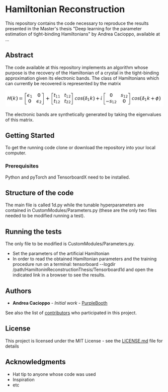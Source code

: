 # Hamiltonian Reconstruction

This repository contains the code necessary to reproduce the results presented in the Master's thesis "Deep learning for the parameter estimation of tight-binding Hamiltonians" by Andrea Cacioppo, available at ...

## Abstract 

The code available at this repository implements an algorithm whose purpose is the recovery of the Hamiltonian of a crystal in the tight-binding approximation given its electronic bands. The class of Hamiltonians which can currently be recovered is represented by the matrix

![](images/Hamiltonian.png)

The electronic bands are synthetically generated by taking the eigenvalues of this matrix.

## Getting Started

To get the running code clone or download the repository into your local computer.

### Prerequisites

Python and pyTorch and TensorboardX need to be installed.

## Structure of the code

The main file is called 1d.py while the tunable hyperparameters are contained in CustomModules/Parameters.py (these are the only two files needed to be modified running a test).

## Running the tests

The only file to be modified is CustomModules/Parameters.py.

- Set the parameters of the artificial Hamiltonian
- In order to read the obtained Hamiltonian parameters and the training procedure run on a terminal: tensorboard --logdir /path/HamiltoninReconstructionThesis/Tensorboard1d and open the indicated link in a browser to see the results.

## Authors

* **Andrea Cacioppo** - *Initial work* - [PurpleBooth](https://github.com/PurpleBooth)

See also the list of [contributors](https://github.com/your/project/contributors) who participated in this project.

## License

This project is licensed under the MIT License - see the [LICENSE.md](LICENSE.md) file for details

## Acknowledgments

* Hat tip to anyone whose code was used
* Inspiration
* etc
